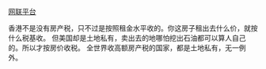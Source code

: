 




[网联平台](https://www.zhihu.com/question/49084296)

香港不是没有房产税，只不过是按照租金水平收的。你这房子租出去什么价，就按什么税基收。
但美国却是土地私有，卖出去的地哪怕挖出石油都可以算人自己的。所以才按房价收税。
全世界收高额房产税的国家，都是土地私有，无一例外。











